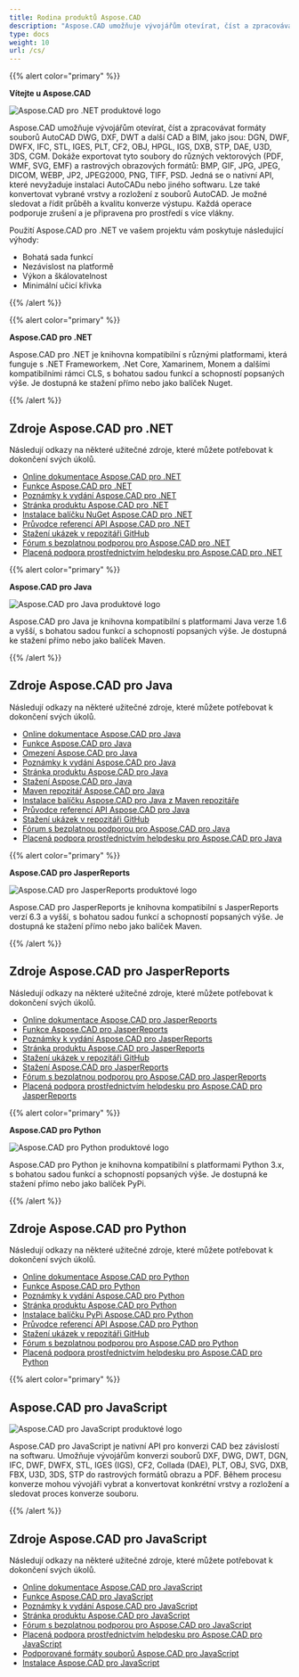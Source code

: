 ```yaml
---
title: Rodina produktů Aspose.CAD
description: "Aspose.CAD umožňuje vývojářům otevírat, číst a zpracovávat formáty souborů AutoCAD DWG, DXF, DWT a další CAD a BIM, jako jsou: DGN, DWF, DWFX, IFC, STL, IGES, PLT, CF2, OBJ, HPGL, IGS, DXB, STP, DAE, U3D, 3DS, CGM"
type: docs
weight: 10
url: /cs/
---
```


{{% alert color="primary" %}}

**Vítejte u Aspose.CAD**

![Aspose.CAD pro .NET produktové logo](home_1.png)

Aspose.CAD umožňuje vývojářům otevírat, číst a zpracovávat formáty souborů AutoCAD DWG, DXF, DWT a další CAD a BIM, jako jsou: DGN, DWF, DWFX, IFC, STL, IGES, PLT, CF2, OBJ, HPGL, IGS, DXB, STP, DAE, U3D, 3DS, CGM. Dokáže exportovat tyto soubory do různých vektorových (PDF, WMF, SVG, EMF) a rastrových obrazových formátů: BMP, GIF, JPG, JPEG, DICOM, WEBP, JP2, JPEG2000, PNG, TIFF, PSD. Jedná se o nativní API, které nevyžaduje instalaci AutoCADu nebo jiného softwaru. Lze také konvertovat vybrané vrstvy a rozložení z souborů AutoCAD.
Je možné sledovat a řídit průběh a kvalitu konverze výstupu. Každá operace podporuje zrušení a je připravena pro prostředí s více vlákny.

Použití Aspose.CAD pro .NET ve vašem projektu vám poskytuje následující výhody:

- Bohatá sada funkcí
- Nezávislost na platformě
- Výkon a škálovatelnost
- Minimální učicí křivka

{{% /alert %}}

{{% alert color="primary" %}}

**Aspose.CAD pro .NET**

Aspose.CAD pro .NET je knihovna kompatibilní s různými platformami, která funguje s .NET Frameworkem, .Net Core, Xamarinem, Monem a dalšími kompatibilními rámci CLS, s bohatou sadou funkcí a schopností popsaných výše. Je dostupná ke stažení přímo nebo jako balíček Nuget.

{{% /alert %}}

## **Zdroje Aspose.CAD pro .NET**

Následují odkazy na některé užitečné zdroje, které můžete potřebovat k dokončení svých úkolů.

- [Online dokumentace Aspose.CAD pro .NET](/cad/net/)
- [Funkce Aspose.CAD pro .NET](/cad/net/product-overview/#advanced-api-features)
- [Poznámky k vydání Aspose.CAD pro .NET](https://releases.aspose.com/cad/net/release-notes/)
- [Stránka produktu Aspose.CAD pro .NET](https://products.aspose.com/cad/net/)
- [Instalace balíčku NuGet Aspose.CAD pro .NET](https://www.nuget.org/packages/Aspose.CAD/)
- [Průvodce referencí API Aspose.CAD pro .NET](https://reference.aspose.com/cad/net)
- [Stažení ukázek v repozitáři GitHub](https://github.com/aspose-cad/Aspose.CAD-for-.NET)
- [Fórum s bezplatnou podporou pro Aspose.CAD pro .NET](https://forum.aspose.com/c/cad/19)
- [Placená podpora prostřednictvím helpdesku pro Aspose.CAD pro .NET](https://helpdesk.aspose.com/)

{{% alert color="primary" %}}

**Aspose.CAD pro Java**

![Aspose.CAD pro Java produktové logo](home_2.png)

Aspose.CAD pro Java je knihovna kompatibilní s platformami Java verze 1.6 a vyšší, s bohatou sadou funkcí a schopností popsaných výše. Je dostupná ke stažení přímo nebo jako balíček Maven.

{{% /alert %}}

## **Zdroje Aspose.CAD pro Java**

Následují odkazy na některé užitečné zdroje, které můžete potřebovat k dokončení svých úkolů.

- [Online dokumentace Aspose.CAD pro Java](/cad/java/)
- [Funkce Aspose.CAD pro Java](/cad/java/product-overview/#advanced-api-features)
- [Omezení Aspose.CAD pro Java](/cad/java/product-overview/#not-yet-supported)
- [Poznámky k vydání Aspose.CAD pro Java](https://releases.aspose.com/cad/java/release-notes/)
- [Stránka produktu Aspose.CAD pro Java](https://products.aspose.com/cad/java/)
- [Stažení Aspose.CAD pro Java](https://releases.aspose.com/cad/java/)
- [Maven repozitář Aspose.CAD pro Java](https://releases.aspose.com/java/repo/com/aspose/aspose-cad/)
- [Instalace balíčku Aspose.CAD pro Java z Maven repozitáře](/cad/java/installation/)
- [Průvodce referencí API Aspose.CAD pro Java](https://reference.aspose.com/cad/java)
- [Stažení ukázek v repozitáři GitHub](https://github.com/aspose-cad/Aspose.CAD-for-Java)
- [Fórum s bezplatnou podporou pro Aspose.CAD pro Java](https://forum.aspose.com/c/cad/19)
- [Placená podpora prostřednictvím helpdesku pro Aspose.CAD pro Java](https://helpdesk.aspose.com/)

{{% alert color="primary" %}}

**Aspose.CAD pro JasperReports**

![Aspose.CAD pro JasperReports produktové logo](home_3.png)

Aspose.CAD pro JasperReports je knihovna kompatibilní s JasperReports verzí 6.3 a vyšší, s bohatou sadou funkcí a schopností popsaných výše. Je dostupná ke stažení přímo nebo jako balíček Maven.

{{% /alert %}}

## **Zdroje Aspose.CAD pro JasperReports**

Následují odkazy na některé užitečné zdroje, které můžete potřebovat k dokončení svých úkolů.

- [Online dokumentace Aspose.CAD pro JasperReports](/cad/jasperreports/)
- [Funkce Aspose.CAD pro JasperReports](/cad/jasperreports/features-overview/)
- [Poznámky k vydání Aspose.CAD pro JasperReports](https://releases.aspose.com/cad/jasperreports/release-notes/)
- [Stránka produktu Aspose.CAD pro JasperReports](https://products.aspose.com/cad/jasperreports/)
- [Stažení ukázek v repozitáři GitHub](https://github.com/aspose-cad/Aspose.CAD-for-JasperReports)
- [Stažení Aspose.CAD pro JasperReports](https://downloads.aspose.com/cad/jasperreports)
- [Fórum s bezplatnou podporou pro Aspose.CAD pro JasperReports](https://forum.aspose.com/c/cad/19)
- [Placená podpora prostřednictvím helpdesku pro Aspose.CAD pro JasperReports](https://helpdesk.aspose.com/)

{{% alert color="primary" %}}

**Aspose.CAD pro Python**

![Aspose.CAD pro Python produktové logo](home_5.png)

Aspose.CAD pro Python je knihovna kompatibilní s platformami Python 3.x, s bohatou sadou funkcí a schopností popsaných výše. Je dostupná ke stažení přímo nebo jako balíček PyPi.

{{% /alert %}}

## **Zdroje Aspose.CAD pro Python**

Následují odkazy na některé užitečné zdroje, které můžete potřebovat k dokončení svých úkolů.

- [Online dokumentace Aspose.CAD pro Python](/cad/python-net/)
- [Funkce Aspose.CAD pro Python](/cad/python-net/product-overview/#advanced-api-features)
- [Poznámky k vydání Aspose.CAD pro Python](https://releases.aspose.com/cad/python-net/release-notes/)
- [Stránka produktu Aspose.CAD pro Python](https://products.aspose.com/cad/python-net/)
- [Instalace balíčku PyPi Aspose.CAD pro Python](https://pypi.org/project/aspose-cad/)
- [Průvodce referencí API Aspose.CAD pro Python](https://reference.aspose.com/cad/python-net)
- [Stažení ukázek v repozitáři GitHub](https://github.com/aspose-cad/Aspose.CAD-for-Python)
- [Fórum s bezplatnou podporou pro Aspose.CAD pro Python](https://forum.aspose.com/c/cad/19)
- [Placená podpora prostřednictvím helpdesku pro Aspose.CAD pro Python](https://helpdesk.aspose.com/)

{{% alert color="primary" %}}

## **Aspose.CAD pro JavaScript**

![Aspose.CAD pro JavaScript produktové logo](home_6.png)

Aspose.CAD pro JavaScript je nativní API pro konverzi CAD bez závislostí na softwaru. Umožňuje vývojářům konverzi souborů DXF, DWG, DWT, DGN, IFC, DWF, DWFX, STL, IGES (IGS), CF2, Collada (DAE), PLT, OBJ, SVG, DXB, FBX, U3D, 3DS, STP do rastrových formátů obrazu a PDF.
Během procesu konverze mohou vývojáři vybrat a konvertovat konkrétní vrstvy a rozložení a sledovat proces konverze souboru.

{{% /alert %}}

## **Zdroje Aspose.CAD pro JavaScript**

Následují odkazy na některé užitečné zdroje, které můžete potřebovat k dokončení svých úkolů.

- [Online dokumentace Aspose.CAD pro JavaScript](/cad/javascript-net/)
- [Funkce Aspose.CAD pro JavaScript](/cad/javascript-net/features/)
- [Poznámky k vydání Aspose.CAD pro JavaScript](https://releases.aspose.com/cad/javascript-net/release-notes/)
- [Stránka produktu Aspose.CAD pro JavaScript](https://products.aspose.com/cad/javascript-net/)
- [Fórum s bezplatnou podporou pro Aspose.CAD pro JavaScript](https://forum.aspose.com/c/cad/19)
- [Placená podpora prostřednictvím helpdesku pro Aspose.CAD pro JavaScript](https://helpdesk.aspose.com/)
- [Podporované formáty souborů Aspose.CAD pro JavaScript](/cad/javascript-net/supported-file-formats/)
- [Instalace Aspose.CAD pro JavaScript](/cad/javascript-net/installation/)
